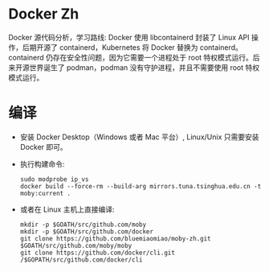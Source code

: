 # Docker Zh

Docker 源代码分析，学习路线: Docker 使用 libcontainerd 封装了 Linux API 操作，后期开源了 containerd，Kubernetes 将 Docker 替换为 containerd。containerd 仍存在安全性问题，因为它需要一个进程处于 root 特权模式运行。后来开源世界诞生了 podman，podman 没有守护进程，并且不需要使用 root 特权模式运行。

# 编译

- 安装 Docker Desktop（Windows 或者 Mac 平台）, Linux/Unix 只需要安装 Docker 即可。
- 执行构建命令:

	```shell
	sudo modprobe ip_vs
	docker build --force-rm --build-arg mirrors.tuna.tsinghua.edu.cn -t moby:current .
	```

- 或者在 Linux 主机上直接编译:

	```shell
	mkdir -p $GOATH/src/github.com/moby
	mkdir -p $GOATH/src/github.com/docker
	git clone https://github.com/bluemiaomiao/moby-zh.git $GOATH/src/github.com/moby/moby
	git clone https://github.com/docker/cli.git /$GOPATH/src/github.com/docker/cli
	```
